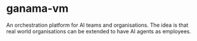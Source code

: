 # ganama-vm
An orchestration platform for AI teams and organisations. The idea is that real world organisations can be extended to have AI agents as employees.
